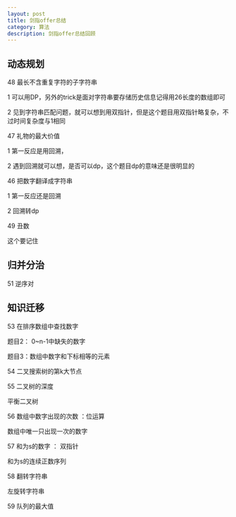 ```yaml
---
layout: post
title: 剑指offer总结
category: 算法
description: 剑指offer总结回顾
---
```


## 动态规划

48 最长不含重复字符的子字符串

1 可以用DP，另外的trick是面对字符串要存储历史信息记得用26长度的数组即可

2 见到字符串匹配问题，就可以想到用双指针，但是这个题目用双指针略复杂，不过时间复杂度与1相同

47 礼物的最大价值

1 第一反应是用回溯，

2 遇到回溯就可以想，是否可以dp，这个题目dp的意味还是很明显的

46 把数字翻译成字符串

1 第一反应还是回溯

2 回溯转dp

49 丑数

这个要记住

## 归并分治

51 逆序对

## 知识迁移

53 在排序数组中查找数字

题目2： 0~n-1中缺失的数字

题目3：数组中数字和下标相等的元素

54 二叉搜索树的第k大节点

55 二叉树的深度

平衡二叉树

56 数组中数字出现的次数 ：位运算

数组中唯一只出现一次的数字

57 和为s的数字 ： 双指针

和为s的连续正数序列

58 翻转字符串

左旋转字符串

59 队列的最大值

 



